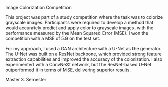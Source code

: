 Image Colorization Competition

This project was part of a study competition where the task was to colorize grayscale images. Participants were required to develop a method that would accurately predict and apply color to grayscale images, with the performance measured by the Mean Squared Error (MSE). I won the competition with a MSE of 5.9 on the test set.

For my approach, I used a GAN architecture with a U-Net as the generator. The U-Net was built on a ResNet backbone, which provided strong feature extraction capabilities and improved the accuracy of the colorization. I also experimented with a ConvNeXt network, but the ResNet-based U-Net outperformed it in terms of MSE, delivering superior results.

Master 3. Semester